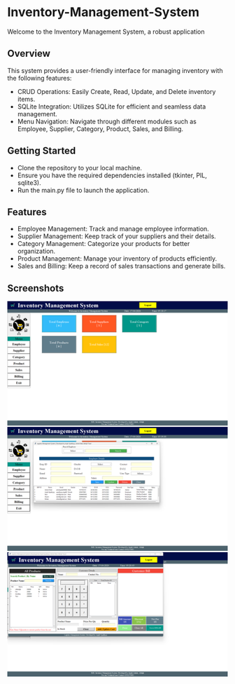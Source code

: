 # Inventory-Management-System



Welcome to the Inventory Management System, a robust application

## Overview
This system provides a user-friendly interface for managing inventory with the following features:

* CRUD Operations: Easily Create, Read, Update, and Delete inventory items.
* SQLite Integration: Utilizes SQLite for efficient and seamless data management.
* Menu Navigation: Navigate through different modules such as Employee, Supplier, Category, Product, Sales, and Billing.


## Getting Started
* Clone the repository to your local machine.
* Ensure you have the required dependencies installed (tkinter, PIL, sqlite3).
* Run the main.py file to launch the application.


## Features
* Employee Management: Track and manage employee information.
* Supplier Management: Keep track of your suppliers and their details.
* Category Management: Categorize your products for better organization.
* Product Management: Manage your inventory of products efficiently.
* Sales and Billing: Keep a record of sales transactions and generate bills.
## Screenshots
![Dashboard](screenshots/image.png)
![Employee details](screenshots/image-1.png)
![Billing](screenshots/image-3.png) 

